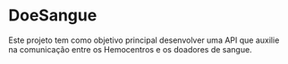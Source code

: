 # DoeSangue

Este projeto tem como objetivo principal desenvolver uma API que auxilie na comunicação entre os Hemocentros e os doadores de sangue.
